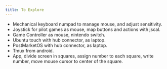 ```yaml
---
title: To Explore
---
```


* Mechanical keyboard numpad to manage mouse, and adjust sensitivity.
* Joystick for pilot games as mouse, map buttons and actions with jscal.
* Game Controller as mouse, nintendo switch.
* Ubuntu touch with hub connector, as laptop.
* PostMarketOS with hub connector, as laptop.
* Tmux from android.
* App, divide screen in squares, assign number to each square, write number, move mouse cursor to center of the square.
